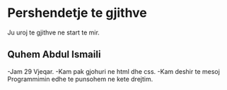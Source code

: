 # Pershendetje te gjithve
Ju uroj te gjithve ne start te mir.

## Quhem Abdul Ismaili 
-Jam 29 Vjeqar.
-Kam pak gjohuri ne html dhe css.
-Kam deshir te mesoj Programmimin edhe te punsohem ne kete drejtim.